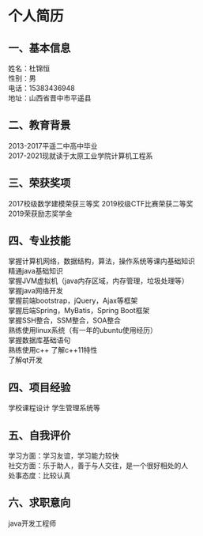 # 个人简历
## 一、基本信息
姓名：杜锦恒  
性别：男  
电话：15383436948  
地址：山西省晋中市平遥县  
## 二、教育背景 
2013-2017平遥二中高中毕业  
2017-2021现就读于太原工业学院计算机工程系  
## 三、荣获奖项
2017校级数学建模荣获三等奖
2019校级CTF比赛荣获二等奖  
2019荣获励志奖学金
## 四、专业技能
掌握计算机网络，数据结构，算法，操作系统等课内基础知识  
精通java基础知识  
掌握JVM虚拟机（java内存区域，内存管理，垃圾处理等）  
掌握java网络开发  
掌握前端bootstrap，jQuery，Ajax等框架  
掌握后端Spring，MyBatis，Spring Boot框架  
掌握SSH整合，SSM整合，SOA整合  
熟练使用linux系统（有一年的ubuntu使用经历）  
掌握数据库基础语句  
熟练使用c++ 了解c++11特性  
了解qt开发
## 四、项目经验
学校课程设计 学生管理系统等
## 五、自我评价
学习方面：学习友谊，学习能力较快  
社交方面：乐于助人，善于与人交往，是一个很好相处的人  
处事态度：比较认真
## 六、求职意向
java开发工程师

